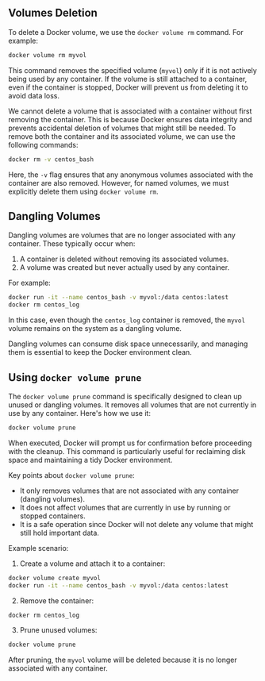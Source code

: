 ## Volumes Deletion
To delete a Docker volume, we use the `docker volume rm` command. For example:
```bash
docker volume rm myvol
```
This command removes the specified volume (`myvol`) only if it is not actively being used by any container. If the volume is still attached to a container, even if the container is stopped, Docker will prevent us from deleting it to avoid data loss.

We cannot delete a volume that is associated with a container without first removing the container. This is because Docker ensures data integrity and prevents accidental deletion of volumes that might still be needed. To remove both the container and its associated volume, we can use the following commands:
```bash
docker rm -v centos_bash
```
Here, the `-v` flag ensures that any anonymous volumes associated with the container are also removed. However, for named volumes, we must explicitly delete them using `docker volume rm`.

## Dangling Volumes
Dangling volumes are volumes that are no longer associated with any container. These typically occur when:
1. A container is deleted without removing its associated volumes.
2. A volume was created but never actually used by any container.

For example:
```bash
docker run -it --name centos_bash -v myvol:/data centos:latest
docker rm centos_log
```
In this case, even though the `centos_log` container is removed, the `myvol` volume remains on the system as a dangling volume.

Dangling volumes can consume disk space unnecessarily, and managing them is essential to keep the Docker environment clean.

## Using `docker volume prune`
The `docker volume prune` command is specifically designed to clean up unused or dangling volumes. It removes all volumes that are not currently in use by any container. Here's how we use it:
```bash
docker volume prune
```
When executed, Docker will prompt us for confirmation before proceeding with the cleanup. This command is particularly useful for reclaiming disk space and maintaining a tidy Docker environment.

Key points about `docker volume prune`:
- It only removes volumes that are not associated with any container (dangling volumes).
- It does not affect volumes that are currently in use by running or stopped containers.
- It is a safe operation since Docker will not delete any volume that might still hold important data.

Example scenario:
1. Create a volume and attach it to a container:
```bash
docker volume create myvol
docker run -it --name centos_bash -v myvol:/data centos:latest
```

2. Remove the container:
```bash
docker rm centos_log
```

3. Prune unused volumes:
```bash
docker volume prune
```
After pruning, the `myvol` volume will be deleted because it is no longer associated with any container.
